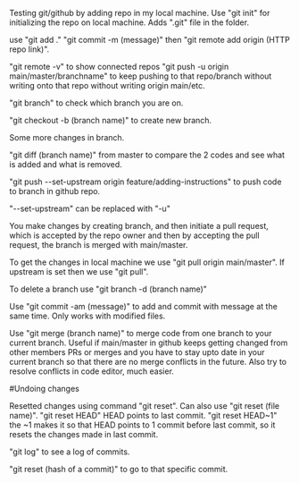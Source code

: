Testing git/github by adding repo in my local machine.
Use "git init" for initializing the repo on local machine. Adds ".git" file in the folder.

use "git add ."
"git commit -m (message)"
then "git remote add origin (HTTP repo link)".

"git remote -v" to show connected repos
"git push -u origin main/master/branchname" to keep pushing to that repo/branch without writing onto that repo without writing origin main/etc.

"git branch" to check which branch you are on.

"git checkout -b  (branch name)" to create new branch.

Some more changes in branch.

"git diff (branch name)" from master to compare the 2 codes and see what is added and what is removed.

"git push --set-upstream origin feature/adding-instructions" to push code to branch in github repo.


"--set-upstream" can be replaced with "-u"

You make changes by creating branch, and then initiate a pull request, which is accepted by the repo owner and then by accepting the pull request, the branch is merged with main/master. 

To get the changes in local machine we use "git pull origin main/master".
If upstream is set then we use "git pull".


To delete a branch use "git branch -d (branch name)"

Use "git commit -am (message)" to add and commit with message at the same time. Only works with modified files.

Use "git merge (branch name)"  to merge code from one branch to your current branch. Useful if main/master in github keeps getting changed from other members PRs or merges and you have to stay upto date in your current branch so that there are no merge conflicts in the future. Also try to resolve conflicts in code editor, much easier.

#Undoing changes

Resetted changes using command "git reset".
Can also use "git reset (file name)".
"git reset HEAD" HEAD points to last commit.
"git reset HEAD~1" the ~1 makes it so that HEAD points to 1 commit before last commit, so it resets the changes made in last commit.

"git log" to see a log of commits.

"git reset (hash of a commit)" to go to that specific commit.
